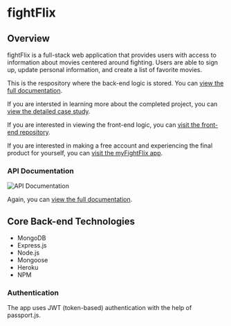 # fightFlix

## Overview

fightFlix is a full-stack web application that provides users with access to information about movies centered around fighting. Users are able to sign up, update personal information, and create a list of favorite movies.

This is the respository where the back-end logic is stored. You can [view the full documentation](https://my-fight-flix.herokuapp.com/documentation.html).

If you are intersted in learning more about the completed project, you can [view the detailed case study](https://mattdillemuth.com/myfightflix-case-study).

If you are interested in viewing the front-end logic, you can [visit the front-end repository](https://github.com/mdillemuth/fightFlix-client).

If you are interested in making a free account and experiencing the final product for yourself, you can [visit the myFightFlix app](https://my-fight-flix.netlify.app/).

### API Documentation

![API Documentation](/API-documentation.gif)

Again, you can [view the full documentation](https://my-fight-flix.herokuapp.com/documentation.html).

## Core Back-end Technologies

- MongoDB
- Express.js
- Node.js
- Mongoose
- Heroku
- NPM

### Authentication

The app uses JWT (token-based) authentication with the help of passport.js.
